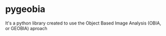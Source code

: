 # pygeobia
It's a python library created to use the Object Based Image Analysis (OBIA, or GEOBIA) aproach
